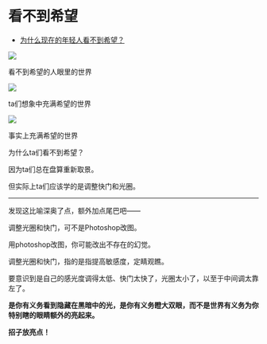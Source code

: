 # 看不到希望

- [为什么现在的年轻人看不到希望？](https://www.zhihu.com/question/478099053/answer/2117262132)


![](https://pic1.zhimg.com/80/v2-6a146ba577e4bf62b4f5255c6edb14f0_1440w.jpg?source=c8b7c179)

看不到希望的人眼里的世界

![](https://pic1.zhimg.com/80/v2-9f8eab039e9ce4f6cae5913b83de547b_1440w.jpg?source=c8b7c179)

ta们想象中充满希望的世界

![](https://pic3.zhimg.com/80/v2-d59611d405afa66ceb307a90b32f6b24_1440w.jpg?source=c8b7c179)

事实上充满希望的世界

  

为什么ta们看不到希望？

因为ta们总在盘算重新取景。

但实际上ta们应该学的是调整快门和光圈。

---

发现这比喻深奥了点，额外加点尾巴吧——

调整光圈和快门，可不是Photoshop改图。

用photoshop改图，你可能改出不存在的幻觉。

调整光圈和快门，指的是指提高敏感度，定睛观瞧。

要意识到是自己的感光度调得太低、快门太快了，光圈太小了，以至于中间调太靠左了。

**是你有义务看到隐藏在黑暗中的光，是你有义务瞪大双眼，而不是世界有义务为你特别瞎的眼睛额外的亮起来。**

**招子放亮点！**